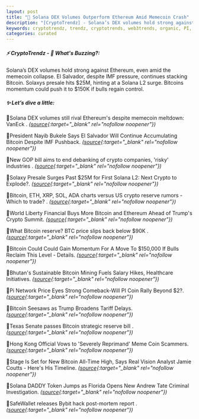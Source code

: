 ```yaml
---
layout: post
title: "🌅 Solana DEX Volumes Outperform Ethereum Amid Memecoin Crash"
description: "[CryptoTrendz] - Solana’s DEX volumes hold strong against Ethereum, even amid the memecoin collapse. El Salvador, despite IMF pressure, continues stacking Bitcoin. Solaxys presale hits $25M, hinting at a Solana L2 surge. Bitcoins momentum could push it to $150K if bulls regain control."
keywords: cryptotrendz, trendz, cryptotrends, web3trends, organic, PI, BTC, Trump, Mining, Network, memecoin, Bitcoin, Analyst, Token, Ethereum, Bybit, crypto, market
categories: curated
---
```


##### ⚡ CryptoTrendz - 📌 *What's Buzzing?:*

Solana’s DEX volumes hold strong against Ethereum, even amid the memecoin collapse. El Salvador, despite IMF pressure, continues stacking Bitcoin. Solaxys presale hits $25M, hinting at a Solana L2 surge. Bitcoins momentum could push it to $150K if bulls regain control.

##### ✨ *Let’s dive a little:*


🔹Solana DEX volumes still rival Ethereum's despite memecoin meltdown: VanEck . *([source](https://s.avyag.com/bbh3){:target="_blank" rel="nofollow noopener"})*

🔹President Nayib Bukele Says El Salvador Will Continue Accumulating Bitcoin Despite IMF Pushback. *([source](https://s.avyag.com/calc){:target="_blank" rel="nofollow noopener"})*

🔹New GOP bill aims to end debanking of crypto companies, 'risky' industries . *([source](https://s.avyag.com/os8e){:target="_blank" rel="nofollow noopener"})*

🔹Solaxy Presale Surges Past $25M for First Solana L2: Next Crypto to Explode?. *([source](https://s.avyag.com/oal9){:target="_blank" rel="nofollow noopener"})*

🔹Bitcoin, ETH, XRP, SOL, ADA charts versus US crypto reserve rumors - Which to trade? . *([source](https://s.avyag.com/wrxc){:target="_blank" rel="nofollow noopener"})*

🔹World Liberty Financial Buys More Bitcoin and Ethereum Ahead of Trump's Crypto Summit. *([source](https://s.avyag.com/dh3w){:target="_blank" rel="nofollow noopener"})*

🔹What Bitcoin reserve? BTC price slips back below $90K . *([source](https://s.avyag.com/61kk){:target="_blank" rel="nofollow noopener"})*

🔹Bitcoin Could Could Gain Momentum For A Move To $150,000 If Bulls Reclaim This Level - Details. *([source](https://s.avyag.com/g025){:target="_blank" rel="nofollow noopener"})*

🔹Bhutan's Sustainable Bitcoin Mining Fuels Salary Hikes, Healthcare Initiatives. *([source](https://s.avyag.com/5v76){:target="_blank" rel="nofollow noopener"})*

🔹Pi Network Price Eyes Strong Comeback-Will PI Coin Rally Beyond $2?. *([source](https://s.avyag.com/ntwz){:target="_blank" rel="nofollow noopener"})*

🔹Bitcoin Seesaws as Trump Broadens Tariff Delays. *([source](https://s.avyag.com/dgcv){:target="_blank" rel="nofollow noopener"})*

🔹Texas Senate passes Bitcoin strategic reserve bill . *([source](https://s.avyag.com/1834){:target="_blank" rel="nofollow noopener"})*

🔹Hong Kong Official Vows to 'Severely Reprimand' Meme Coin Scammers. *([source](https://s.avyag.com/asd1){:target="_blank" rel="nofollow noopener"})*

🔹Stage Is Set for New Bitcoin All-Time High, Says Real Vision Analyst Jamie Coutts - Here's His Timeline. *([source](https://s.avyag.com/ju4o){:target="_blank" rel="nofollow noopener"})*

🔹Solana DADDY Token Jumps as Florida Opens New Andrew Tate Criminal Investigation. *([source](https://s.avyag.com/9cbw){:target="_blank" rel="nofollow noopener"})*

🔹SafeWallet releases Bybit hack post-mortem report . *([source](https://s.avyag.com/ujmh){:target="_blank" rel="nofollow noopener"})*
